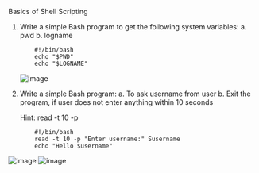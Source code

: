 Basics of Shell Scripting

1) Write a simple Bash program to get the following system variables:
   a. pwd
   b. logname

           #!/bin/bash
           echo "$PWD"
           echo "$LOGNAME"

    ![image](https://github.com/Sharath15eUR/SivanithishRK/assets/79641980/b132ec14-d10c-448b-a0bc-f711b0aa509d)


2) Write a simple Bash program:
   a. To ask username from user
   b. Exit the program, if user does not enter anything within 10 seconds
   
   Hint: read -t 10 -p

           #!/bin/bash
           read -t 10 -p "Enter username:" Susername
           echo "Hello $username"

![image](https://github.com/Sharath15eUR/SivanithishRK/assets/79641980/d0cd4216-889c-47b1-9afc-ae61bc2762e1)
![image](https://github.com/Sharath15eUR/SivanithishRK/assets/79641980/dc72e7e7-f6b3-428d-a616-61ed9fb86710)
